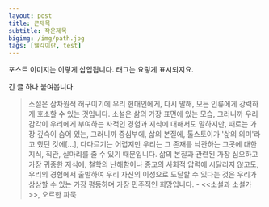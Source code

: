 ```yaml
---
layout: post
title: 큰제목
subtitle: 작은제목
bigimg: /img/path.jpg
tags: [웰각이란, test]
---
```


포스트 이미지는 이렇게 삽입됩니다. 태그는 요렇게 표시되지요.

긴 글 하나 붙여봅니다.

> 소설은 삼차원적 허구이기에 우리 현대인에게, 다시 말해, 모든 인류에게 강력하게 호소할 수 있는 것입니다. 소설은 삶의 가장 표면에 있는 모습, 그러니까 우리 감각이 우리에게 부여하는 사적인 경험과 지식에 대해서도 말하지만, 때로는 가장 깊숙이 숨어 있는, 그러니까 중심부에, 삶의 본질에, 톨스토이가 '삶의 의미'라고 했던 것에[...], 다다르기는 어렵지만 우리는 그 존재를 낙관하는 그곳에 대한 지식, 직관, 실마리를 줄 수 있기 때문입니다. 삶의 본질과 관련된 가장 심오하고 가장 귀중한 지식에, 철학의 난해함이나 종교의 사회적 압력에 시달리지 않고도, 우리의 경험에서 출발하여 우리 자신의 이성으로 도달할 수 있다는 것은 우리가 상상할 수 있는 가장 평등하며 가장 민주적인 희망입니다. - <<소설과 소설가>>, 오르한 파묵
